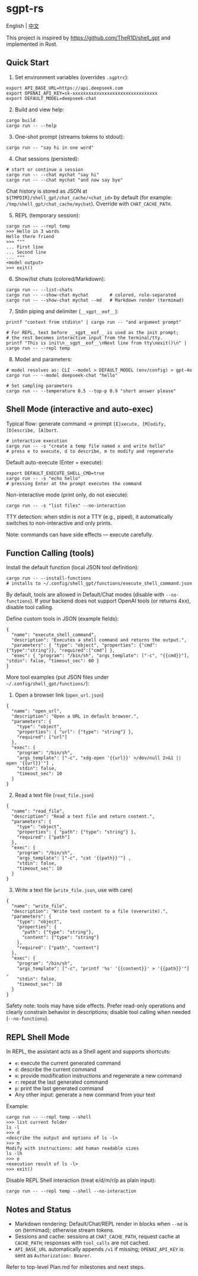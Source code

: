 # sgpt-rs

English | [中文](README_zh.md)

This project is inspired by https://github.com/TheR1D/shell_gpt and implemented in Rust.

## Quick Start

1) Set environment variables (overrides `.sgptrc`):

```
export API_BASE_URL=https://api.deepseek.com
export OPENAI_API_KEY=sk-xxxxxxxxxxxxxxxxxxxxxxxxxxxxxxxx
export DEFAULT_MODEL=deepseek-chat
```

2) Build and view help:

```
cargo build
cargo run -- --help
```

3) One-shot prompt (streams tokens to stdout):

```
cargo run -- "say hi in one word"
```

4) Chat sessions (persisted):

```
# start or continue a session
cargo run -- --chat mychat "say hi"
cargo run -- --chat mychat "and now say bye"
```

Chat history is stored as JSON at `${TMPDIR}/shell_gpt/chat_cache/<chat_id>` by default
(for example: `/tmp/shell_gpt/chat_cache/mychat`). Override with `CHAT_CACHE_PATH`.

5) REPL (temporary session):

```
cargo run -- --repl temp
>>> Hello in 3 words
Hello there friend
>>> """
... First line
... Second line
... """
<model output>
>>> exit()
```

6) Show/list chats (colored/Markdown):

```
cargo run -- --list-chats
cargo run -- --show-chat mychat        # colored, role-separated
cargo run -- --show-chat mychat --md   # Markdown render (termimad)
```

7) Stdin piping and delimiter (`__sgpt__eof__`):

```
printf "context from stdin\n" | cargo run -- "and argument prompt"

# For REPL, text before __sgpt__eof__ is used as the init prompt;
# the rest becomes interactive input from the terminal/tty.
printf "This is init\n__sgpt__eof__\nNext line from tty\nexit()\n" | cargo run -- --repl temp
```

8) Model and parameters:

```
# model resolves as: CLI --model > DEFAULT_MODEL (env/config) > gpt-4o
cargo run -- --model deepseek-chat "hello"

# Set sampling parameters
cargo run -- --temperature 0.5 --top-p 0.9 "short answer please"
```

## Shell Mode (interactive and auto-exec)

Typical flow: generate command → prompt `[E]xecute, [M]odify, [D]escribe, [A]bort`.

```
# interactive execution
cargo run -- -s "create a temp file named x and write hello"
# press e to execute, d to describe, m to modify and regenerate
```

Default auto-execute (Enter = execute):

```
export DEFAULT_EXECUTE_SHELL_CMD=true
cargo run -- -s "echo hello"
# pressing Enter at the prompt executes the command
```

Non-interactive mode (print only, do not execute):

```
cargo run -- -s "list files" --no-interaction
```

TTY detection: when stdin is not a TTY (e.g., piped), it automatically switches to non-interactive and only prints.

Note: commands can have side effects — execute carefully.

## Function Calling (tools)

Install the default function (local JSON tool definition):

```
cargo run -- --install-functions
# installs to ~/.config/shell_gpt/functions/execute_shell_command.json
```

By default, tools are allowed in Default/Chat modes (disable with `--no-functions`). If your backend does not support OpenAI tools (or returns 4xx), disable tool calling.

Define custom tools in JSON (example fields):

```
{
  "name": "execute_shell_command",
  "description": "Executes a shell command and returns the output.",
  "parameters": { "type": "object", "properties": {"cmd": {"type":"string"}}, "required":["cmd"] },
  "exec": { "program": "/bin/sh", "args_template": ["-c", "{{cmd}}"], "stdin": false, "timeout_sec": 60 }
}
```

More tool examples (put JSON files under `~/.config/shell_gpt/functions/`):

1) Open a browser link (`open_url.json`)

```
{
  "name": "open_url",
  "description": "Open a URL in default browser.",
  "parameters": {
    "type": "object",
    "properties": { "url": {"type": "string"} },
    "required": ["url"]
  },
  "exec": {
    "program": "/bin/sh",
    "args_template": ["-c", "xdg-open '{{url}}' >/dev/null 2>&1 || open '{{url}}'"] ,
    "stdin": false,
    "timeout_sec": 10
  }
}
```

2) Read a text file (`read_file.json`)

```
{
  "name": "read_file",
  "description": "Read a text file and return content.",
  "parameters": {
    "type": "object",
    "properties": { "path": {"type": "string"} },
    "required": ["path"]
  },
  "exec": {
    "program": "/bin/sh",
    "args_template": ["-c", "cat '{{path}}'"] ,
    "stdin": false,
    "timeout_sec": 10
  }
}
```

3) Write a text file (`write_file.json`, use with care)

```
{
  "name": "write_file",
  "description": "Write text content to a file (overwrite).",
  "parameters": {
    "type": "object",
    "properties": {
      "path": {"type": "string"},
      "content": {"type": "string"}
    },
    "required": ["path", "content"]
  },
  "exec": {
    "program": "/bin/sh",
    "args_template": ["-c", "printf '%s' '{{content}}' > '{{path}}'"] ,
    "stdin": false,
    "timeout_sec": 10
  }
}
```

Safety note: tools may have side effects. Prefer read-only operations and clearly constrain behavior in descriptions; disable tool calling when needed (`--no-functions`).

## REPL Shell Mode

In REPL, the assistant acts as a Shell agent and supports shortcuts:

- `e`: execute the current generated command
- `d`: describe the current command
- `m`: provide modification instructions and regenerate a new command
- `r`: repeat the last generated command
- `p`: print the last generated command
- Any other input: generate a new command from your text

Example:

```
cargo run -- --repl temp --shell
>>> list current folder
ls -l
>>> d
<describe the output and options of ls -l>
>>> m
Modify with instructions: add human readable sizes
ls -lh
>>> e
<execution result of ls -l>
>>> exit()
```

Disable REPL Shell interaction (treat e/d/m/r/p as plain input):

```
cargo run -- --repl temp --shell --no-interaction
```

## Notes and Status

- Markdown rendering: Default/Chat/REPL render in blocks when `--md` is on (termimad); otherwise stream tokens.
- Sessions and cache: sessions at `CHAT_CACHE_PATH`, request cache at `CACHE_PATH`; responses with `tool_calls` are not cached.
- `API_BASE_URL` automatically appends `/v1` if missing; `OPENAI_API_KEY` is sent as `Authorization: Bearer`.

Refer to top-level Plan.md for milestones and next steps.
